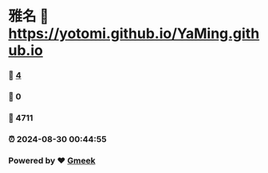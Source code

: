 # 雅名 :link: https://yotomi.github.io/YaMing.github.io 
### :page_facing_up: [4](https://yotomi.github.io/YaMing.github.io/tag.html) 
### :speech_balloon: 0 
### :hibiscus: 4711 
### :alarm_clock: 2024-08-30 00:44:55 
### Powered by :heart: [Gmeek](https://github.com/Meekdai/Gmeek)
